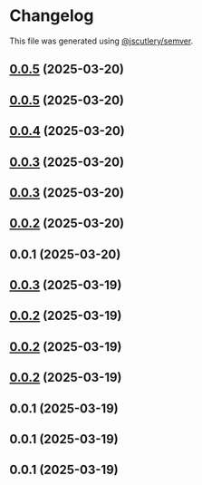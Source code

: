 # Changelog

This file was generated using [@jscutlery/semver](https://github.com/jscutlery/semver).

## [0.0.5](https://github.com/vietnguyen97/nx-boilerplate/compare/shared-utils-0.0.4...shared-utils-0.0.5) (2025-03-20)




## [0.0.5](https://github.com/vietnguyen97/nx-boilerplate/compare/shared-utils-0.0.4...shared-utils-0.0.5) (2025-03-20)




## [0.0.4](https://github.com/vietnguyen97/nx-boilerplate/compare/shared-utils-0.0.3...shared-utils-0.0.4) (2025-03-20)




## [0.0.3](https://github.com/vietnguyen97/nx-boilerplate/compare/shared-utils-0.0.2...shared-utils-0.0.3) (2025-03-20)




## [0.0.3](https://github.com/vietnguyen97/nx-boilerplate/compare/shared-utils-0.0.2...shared-utils-0.0.3) (2025-03-20)




## [0.0.2](https://github.com/vietnguyen97/nx-boilerplate/compare/shared-utils-0.0.1...shared-utils-0.0.2) (2025-03-20)




## 0.0.1 (2025-03-20)




## [0.0.3](https://github.com/vietnguyen97/nx-boilerplate/compare/shared-utils-0.0.2...shared-utils-0.0.3) (2025-03-19)




## [0.0.2](//compare/shared-utils-0.0.1...shared-utils-0.0.2) (2025-03-19)




## [0.0.2](//compare/shared-utils-0.0.1...shared-utils-0.0.2) (2025-03-19)




## [0.0.2](//compare/shared-utils-0.0.1...shared-utils-0.0.2) (2025-03-19)




## 0.0.1 (2025-03-19)




## 0.0.1 (2025-03-19)




## 0.0.1 (2025-03-19)
